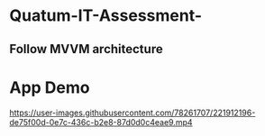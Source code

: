# Quatum-IT-Assessment-

## Follow MVVM architecture

# App Demo


https://user-images.githubusercontent.com/78261707/221912196-de75f00d-0e7c-436c-b2e8-87d0d0c4eae9.mp4


